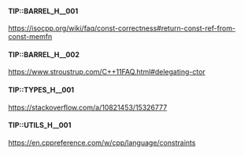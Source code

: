 #### TIP::BARREL_H__001

https://isocpp.org/wiki/faq/const-correctness#return-const-ref-from-const-memfn


#### TIP::BARREL_H__002

https://www.stroustrup.com/C++11FAQ.html#delegating-ctor


#### TIP::TYPES_H__001

https://stackoverflow.com/a/10821453/15326777


#### TIP::UTILS_H__001

https://en.cppreference.com/w/cpp/language/constraints

